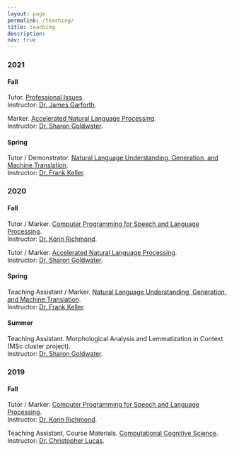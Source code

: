 ```yaml
---
layout: page
permalink: /teaching/
title: teaching
description: 
nav: true
---
```


<h3 class="year">2021</h3>

<h4>Fall</h4>

Tutor. <a href="http://www.drps.ed.ac.uk/21-22/dpt/cxinfr10022.htm">Professional Issues</a>. <br/>Instructor: <a href="https://www.inf.ed.ac.uk/people/staff/James_Garforth.html">Dr. James Garforth</a>.

Marker. <a href="http://www.drps.ed.ac.uk/21-22/dpt/cxinfr11125.htm">Accelerated Natural Language Processing</a>. <br/>Instructor: <a href="https://homepages.inf.ed.ac.uk/sgwater/">Dr. Sharon Goldwater</a>.

<h4>Spring</h4>

Tutor / Demonstrator. <a href="http://www.drps.ed.ac.uk/current/dpt/cxinfr11157.htm">Natural Language Understanding, Generation, and Machine Translation</a>. <br/> Instructor: <a href="https://homepages.inf.ed.ac.uk/keller//">Dr. Frank Keller</a>.

<h3 class="year">2020</h3>

<h4>Fall</h4>

Tutor / Marker. <a href="http://www.drps.ed.ac.uk/current/dpt/cxlasc11096.htm">Computer Programming for Speech and Language Processing</a>. <br/>Instructor: <a href="http://homepages.inf.ed.ac.uk/korin/sitenew/index.html">Dr. Korin Richmond</a>.

Tutor / Marker. <a href="http://www.drps.ed.ac.uk/21-22/dpt/cxinfr11125.htm">Accelerated Natural Language Processing</a>. <br/>Instructor: <a href="https://homepages.inf.ed.ac.uk/sgwater/">Dr. Sharon Goldwater</a>.


<h4>Spring</h4>

Teaching Assistant / Marker. <a href="http://www.drps.ed.ac.uk/current/dpt/cxinfr11157.htm">Natural Language Understanding, Generation, and Machine Translation</a>. <br/> Instructor: <a href="https://homepages.inf.ed.ac.uk/keller//">Dr. Frank Keller</a>.

<h4>Summer</h4>

Teaching Assistant. Morphological Analysis and Lemmatization in Context (MSc cluster project). <br/>Instructor: <a href="https://homepages.inf.ed.ac.uk/sgwater/">Dr. Sharon Goldwater</a>.

<h3 class="year">2019</h3>

<h4>Fall</h4>

Tutor / Marker. <a href="http://www.drps.ed.ac.uk/current/dpt/cxlasc11096.htm">Computer Programming for Speech and Language Processing</a>. <br/>Instructor: <a href="http://homepages.inf.ed.ac.uk/korin/sitenew/index.html">Dr. Korin Richmond</a>.

Teaching Assistant, Course Materials. <a href="http://www.drps.ed.ac.uk/20-21/dpt/cxinfr10054.htm">Computational Cognitive Science</a>. <br/>Instructor: <a href="http://homepages.inf.ed.ac.uk/clucas2/">Dr. Christopher Lucas</a>.
